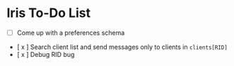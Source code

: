 # Iris To-Do List

- [ ] Come up with a preferences schema
- [ x ] Search client list and send messages only to clients in `clients[RID]`
- [ x ] Debug RID bug
